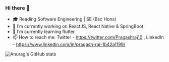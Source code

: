 ### Hi there 👋

- :mortar_board: Reading Software Engineering | SE (Bsc Hons)
- 🔭 I’m currently working on ReactJS, React Native & SpringBoot
- 🌱 I’m currently learning flutter
- 📫 How to reach me: Twitter - https://twitter.com/Pragashraj10 , LinkedIn - https://www.linkedin.com/in/pragash-raj-1b42a1199/

![Anurag's GitHub stats](https://github-readme-stats.vercel.app/api?username=pragashraj&show_icons=true&theme=highcontrast)
